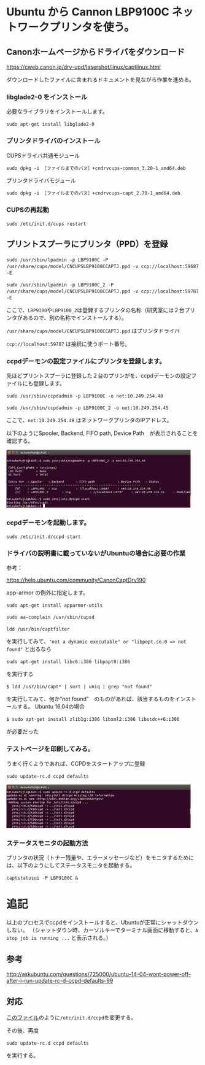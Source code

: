 # Ubuntu から Cannon LBP9100C ネットワークプリンタを使う。

## Canonホームページからドライバをダウンロード
https://cweb.canon.jp/drv-upd/lasershot/linux/captlinux.html

ダウンロードしたファイルに含まれるドキュメントを見ながら作業を進める。

### libglade2-0 をインストール
必要なライブラリをインストールします。

`sudo apt-get install libglade2-0`

### プリンタドライバのインストール
CUPSドライバ共通モジュール

`sudo dpkg -i ［ファイルまでのパス］+cndrvcups-common_3.20-1_amd64.deb`

プリンタドライバモジュール

`sudo dpkg -i ［ファイルまでのパス］+cndrvcups-capt_2.70-1_amd64.deb`

### CUPSの再起動
`sudo /etc/init.d/cups restart`

## プリントスプーラにプリンタ（PPD）を登録

`sudo /usr/sbin/lpadmin -p LBP9100C -P /usr/share/cups/model/CNCUPSLBP9100CCAPTJ.ppd -v ccp://localhost:59687 -E`

`sudo /usr/sbin/lpadmin -p LBP9100C_2 -P /usr/share/cups/model/CNCUPSLBP9100CCAPTJ.ppd -v ccp://localhost:59787 -E`

ここで、`LBP9100`や`LBP9100_2`は登録するプリンタの名称（研究室には２台プリンタがあるので、別の名称でインストールする）。

`/usr/share/cups/model/CNCUPSLBP9100CCAPTJ.ppd` はプリンタドライバ

`ccp://localhost:59787` は接続に使うポート番号。


### ccpdデーモンの設定ファイルにプリンタを登録します。
先ほどプリントスプーラに登録した２台のプリンがを、ccpdデーモンの設定ファイルにも登録します。

`sudo /usr/sbin/ccpdadmin -p LBP9100C -o net:10.249.254.48`

`sudo /usr/sbin/ccpdadmin -p LBP9100C_2 -o net:10.249.254.45`

ここで、`net:10.249.254.48` はネットワークプリンタのIPアドレス。

以下のようにSpooler, Backend, FIFO path, Device Path　が表示されることを確認する。

<img src=ccpd.png width=480pt>

### ccpdデーモンを起動します。
`sudo /etc/init.d/ccpd start`

### ドライバの説明書に載っていないがUbuntuの場合に必要の作業
参考：

https://help.ubuntu.com/community/CanonCaptDrv190

app-armor の例外に指定します。

`sudo apt-get install apparmor-utils`

`sudo aa-complain /usr/sbin/cupsd`

`ldd /usr/bin/captfilter`

を実行してみて、`"not a dynamic executable" or "libpopt.so.0 => not found"` と出るなら

`sudo apt-get install libc6:i386 libpopt0:i386`

を実行する

`$ ldd /usr/bin/capt* | sort | uniq | grep "not found"`

を実行してみて、何か”not found”　のものがあれば、該当するものをインストールする。
Ubuntu 16.04の場合

`$ sudo apt-get install zlib1g:i386 libxml2:i386 libstdc++6:i386`

が必要だった

### テストページを印刷してみる。
うまく行くようであれば、CCPDをスタートアップに登録

`sudo update-rc.d ccpd defaults`

<img src=ccpd_updaterc.png width=480pt>

### ステータスモニタの起動方法
プリンタの状況（トナー残量や、エラーメッセージなど）をモニタするためには、以下のようにしてステータスモニタを起動する。

`captstatusui -P LBP9100C &`


# 追記
以上のプロセスでccpdをインストールすると、Ubuntuが正常にシャットダウンしない。
（シャットダウン時、カーソルキーでターミナル画面に移動すると、`A stop job is running ...` と表示される。）

## 参考
http://askubuntu.com/questions/725000/ubuntu-14-04-wont-power-off-after-i-run-update-rc-d-ccpd-defaults-99

## 対応
[このファイル](config_files/ccpd)のように`/etc/init.d/ccpd`を変更する。

その後、再度

`sudo update-rc.d ccpd defaults`

を実行する。

